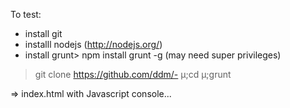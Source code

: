 To test:
 - install git
 - installl nodejs (http://nodejs.org/)
 - install grunt> npm install grunt -g (may need super privileges)

> git clone https://github.com/ddm/- µ;cd µ;grunt

=> index.html with Javascript console...

